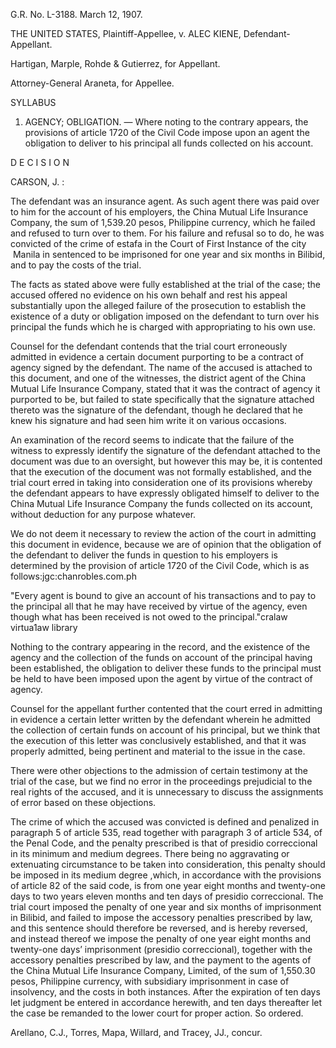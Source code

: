 G.R. No. L-3188. March 12, 1907.

  

THE UNITED STATES, Plaintiff-Appellee, v. ALEC KIENE, Defendant-Appellant.

  

Hartigan, Marple, Rohde & Gutierrez, for Appellant.

  

Attorney-General Araneta, for Appellee.

  

SYLLABUS

  

1. AGENCY; OBLIGATION. — Where noting to the contrary appears, the provisions of article 1720 of the Civil Code impose upon an agent the obligation to deliver to his principal all funds collected on his account.

  
  

D E C I S I O N

  
  

CARSON, J. :

  
  

The defendant was an insurance agent. As such agent there was paid over to him for the account of his employers, the China Mutual Life Insurance Company, the sum of 1,539.20 pesos, Philippine currency, which he failed and refused to turn over to them. For his failure and refusal so to do, he was convicted of the crime of estafa in the Court of First Instance of the city  Manila in sentenced to be imprisoned for one year and six months in Bilibid, and to pay the costs of the trial.

  

The facts as stated above were fully established at the trial of the case; the accused offered no evidence on his own behalf and rest his appeal substantially upon the alleged failure of the prosecution to establish the existence of a duty or obligation imposed on the defendant to turn over his principal the funds which he is charged with appropriating to his own use.

  

Counsel for the defendant contends that the trial court erroneously admitted in evidence a certain document purporting to be a contract of agency signed by the defendant. The name of the accused is attached to this document, and one of the witnesses, the district agent of the China Mutual Life Insurance Company, stated that it was the contract of agency it purported to be, but failed to state specifically that the signature attached thereto was the signature of the defendant, though he declared that he knew his signature and had seen him write it on various occasions.

  

An examination of the record seems to indicate that the failure of the witness to expressly identify the signature of the defendant attached to the document was due to an oversight, but however this may be, it is contented that the execution of the document was not formally established, and the trial court erred in taking into consideration one of its provisions whereby the defendant appears to have expressly obligated himself to deliver to the China Mutual Life Insurance Company the funds collected on its account, without deduction for any purpose whatever.

  

We do not deem it necessary to review the action of the court in admitting this document in evidence, because we are of opinion that the obligation of the defendant to deliver the funds in question to his employers is determined by the provision of article 1720 of the Civil Code, which is as follows:jgc:chanrobles.com.ph

  

"Every agent is bound to give an account of his transactions and to pay to the principal all that he may have received by virtue of the agency, even though what has been received is not owed to the principal."cralaw virtua1aw library

  

Nothing to the contrary appearing in the record, and the existence of the agency and the collection of the funds on account of the principal having been established, the obligation to deliver these funds to the principal must be held to have been imposed upon the agent by virtue of the contract of agency.

  

Counsel for the appellant further contented that the court erred in admitting in evidence a certain letter written by the defendant wherein he admitted the collection of certain funds on account of his principal, but we think that the execution of this letter was conclusively established, and that it was properly admitted, being pertinent and material to the issue in the case.

  

There were other objections to the admission of certain testimony at the trial of the case, but we find no error in the proceedings prejudicial to the real rights of the accused, and it is unnecessary to discuss the assignments of error based on these objections.

  

The crime of which the accused was convicted is defined and penalized in paragraph 5 of article 535, read together with paragraph 3 of article 534, of the Penal Code, and the penalty prescribed is that of presidio correccional in its minimum and medium degrees. There being no aggravating or extenuating circumstance to be taken into consideration, this penalty should be imposed in its medium degree ,which, in accordance with the provisions of article 82 of the said code, is from one year eight months and twenty-one days to two years eleven months and ten days of presidio correccional. The trial court imposed the penalty of one year and six months of imprisonment in Bilibid, and failed to impose the accessory penalties prescribed by law, and this sentence should therefore be reversed, and is hereby reversed, and instead thereof we impose the penalty of one year eight months and twenty-one days’ imprisonment (presidio correccional), together with the accessory penalties prescribed by law, and the payment to the agents of the China Mutual Life Insurance Company, Limited, of the sum of 1,550.30 pesos, Philippine currency, with subsidiary imprisonment in case of insolvency, and the costs in both instances. After the expiration of ten days let judgment be entered in accordance herewith, and ten days thereafter let the case be remanded to the lower court for proper action. So ordered.

  

Arellano, C.J., Torres, Mapa, Willard, and Tracey, JJ., concur.